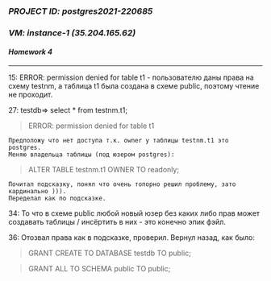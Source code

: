 ### *PROJECT ID: postgres2021-220685*
### *VM: instance-1 (35.204.165.62)*
#### *Homework 4*
---

15: ERROR:  permission denied for table t1 - пользователю даны права на схему testnm, а таблица t1 была создана в схеме public, поэтому чтение не проходит.

27: testdb=> select * from testnm.t1;

>ERROR:  permission denied for table t1

    Предположу что нет доступа т.к. owner у таблицы testnm.t1 это postgres.
    Меняю владельца таблицы (под юзером postgres):

>ALTER TABLE testnm.t1 OWNER TO readonly;

    Почитал подсказку, понял что очень топорно решил проблему, зато кардинально ))).
    Переделал как по подсказке.

34: То что в схеме public любой новый юзер без каких либо прав может создавать таблицы / инсёртить в них - это конечно эпик фэйл.

36: Отозвал права как в подсказке, проверил.
    Вернул назад, как было:

>GRANT CREATE TO DATABASE testdb TO public;

>GRANT  ALL TO SCHEMA public TO public;